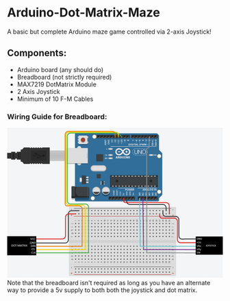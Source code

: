 # Arduino-Dot-Matrix-Maze
A basic but complete Arduino maze game controlled via 2-axis Joystick!

## Components: 
* Arduino board (any should do)
* Breadboard (not strictly required) 
* MAX7219 DotMatrix Module
* 2 Axis Joystick
* Minimum of 10 F-M Cables

### Wiring Guide for Breadboard:
![Breadboard](Breadboard.png)
Note that the breadboard isn't required as long as you have an alternate way to provide a 5v supply to both both the joystick and dot matrix.
